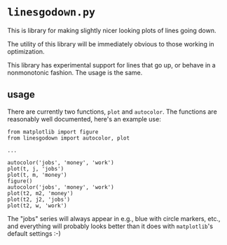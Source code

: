 # `linesgodown.py`

This is library for making slightly nicer looking plots of lines going down.

The utility of this library will be immediately obvious to those working in 
optimization.

This library has experimental support for lines that go up, or behave in a 
nonmonotonic fashion.  The usage is the same.

## usage

There are currently two functions, `plot` and `autocolor`.  The functions
are reasonably well documented, here's an example use:

```
from matplotlib import figure
from linesgodown import autocolor, plot

...

autocolor('jobs', 'money', 'work')
plot(t, j, 'jobs')
plot(t, m, 'money')
figure()
autocolor('jobs', 'money', 'work')
plot(t2, m2, 'money')
plot(t2, j2, 'jobs')
plot(t2, w, 'work')
```

The "jobs" series will always appear in e.g., blue with circle markers, etc.,
and everything will probably looks better than it does with `matplotlib`'s 
default settings :-)

